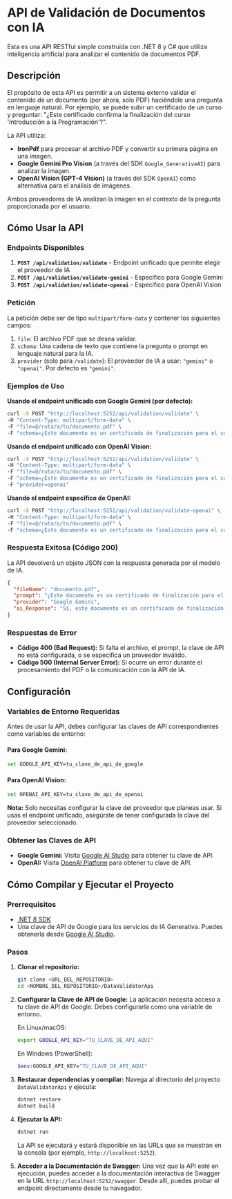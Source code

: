 # API de Validación de Documentos con IA

Esta es una API RESTful simple construida con .NET 8 y C# que utiliza inteligencia artificial para analizar el contenido de documentos PDF.

## Descripción

El propósito de esta API es permitir a un sistema externo validar el contenido de un documento (por ahora, solo PDF) haciéndole una pregunta en lenguaje natural. Por ejemplo, se puede subir un certificado de un curso y preguntar: "¿Este certificado confirma la finalización del curso 'Introducción a la Programación'?".

La API utiliza:
- **IronPdf** para procesar el archivo PDF y convertir su primera página en una imagen.
- **Google Gemini Pro Vision** (a través del SDK `Google_GenerativeAI`) para analizar la imagen.
- **OpenAI Vision (GPT-4 Vision)** (a través del SDK `OpenAI`) como alternativa para el análisis de imágenes.

Ambos proveedores de IA analizan la imagen en el contexto de la pregunta proporcionada por el usuario.

## Cómo Usar la API

### Endpoints Disponibles

1. **`POST /api/validation/validate`** - Endpoint unificado que permite elegir el proveedor de IA
2. **`POST /api/validation/validate-gemini`** - Específico para Google Gemini
3. **`POST /api/validation/validate-openai`** - Específico para OpenAI Vision

### Petición

La petición debe ser de tipo `multipart/form-data` y contener los siguientes campos:

1. `file`: El archivo PDF que se desea validar.
2. `schema`: Una cadena de texto que contiene la pregunta o prompt en lenguaje natural para la IA.
3. `provider` (solo para `/validate`): El proveedor de IA a usar: `"gemini"` o `"openai"`. Por defecto es `"gemini"`.

### Ejemplos de Uso

**Usando el endpoint unificado con Google Gemini (por defecto):**

```bash
curl -X POST "http://localhost:5252/api/validation/validate" \
-H "Content-Type: multipart/form-data" \
-F "file=@/ruta/a/tu/documento.pdf" \
-F "schema=¿Este documento es un certificado de finalización para el curso de .NET?"
```

**Usando el endpoint unificado con OpenAI Vision:**

```bash
curl -X POST "http://localhost:5252/api/validation/validate" \
-H "Content-Type: multipart/form-data" \
-F "file=@/ruta/a/tu/documento.pdf" \
-F "schema=¿Este documento es un certificado de finalización para el curso de .NET?" \
-F "provider=openai"
```

**Usando el endpoint específico de OpenAI:**

```bash
curl -X POST "http://localhost:5252/api/validation/validate-openai" \
-H "Content-Type: multipart/form-data" \
-F "file=@/ruta/a/tu/documento.pdf" \
-F "schema=¿Este documento es un certificado de finalización para el curso de .NET?"
```

### Respuesta Exitosa (Código 200)

La API devolverá un objeto JSON con la respuesta generada por el modelo de IA.

```json
{
  "fileName": "documento.pdf",
  "prompt": "¿Este documento es un certificado de finalización para el curso de .NET?",
  "provider": "Google Gemini",
  "ai_Response": "Sí, este documento es un certificado de finalización para el curso de .NET, otorgado a Jules."
}
```

### Respuestas de Error

- **Código 400 (Bad Request):** Si falta el archivo, el prompt, la clave de API no está configurada, o se especifica un proveedor inválido.
- **Código 500 (Internal Server Error):** Si ocurre un error durante el procesamiento del PDF o la comunicación con la API de IA.

## Configuración

### Variables de Entorno Requeridas

Antes de usar la API, debes configurar las claves de API correspondientes como variables de entorno:

#### Para Google Gemini:
```bash
set GOOGLE_API_KEY=tu_clave_de_api_de_google
```

#### Para OpenAI Vision:
```bash
set OPENAI_API_KEY=tu_clave_de_api_de_openai
```

**Nota:** Solo necesitas configurar la clave del proveedor que planeas usar. Si usas el endpoint unificado, asegúrate de tener configurada la clave del proveedor seleccionado.

### Obtener las Claves de API

- **Google Gemini:** Visita [Google AI Studio](https://makersuite.google.com/app/apikey) para obtener tu clave de API.
- **OpenAI:** Visita [OpenAI Platform](https://platform.openai.com/api-keys) para obtener tu clave de API.

## Cómo Compilar y Ejecutar el Proyecto

### Prerrequisitos

- [.NET 8 SDK](https://dotnet.microsoft.com/download/dotnet/8.0)
- Una clave de API de Google para los servicios de IA Generativa. Puedes obtenerla desde [Google AI Studio](https://aistudio.google.com/app/apikey).

### Pasos

1.  **Clonar el repositorio:**
    ```bash
    git clone <URL_DEL_REPOSITORIO>
    cd <NOMBRE_DEL_REPOSITORIO>/DataValidatorApi
    ```

2.  **Configurar la Clave de API de Google:**
    La aplicación necesita acceso a tu clave de API de Google. Debes configurarla como una variable de entorno.

    En Linux/macOS:
    ```bash
    export GOOGLE_API_KEY="TU_CLAVE_DE_API_AQUI"
    ```

    En Windows (PowerShell):
    ```bash
    $env:GOOGLE_API_KEY="TU_CLAVE_DE_API_AQUI"
    ```

3.  **Restaurar dependencias y compilar:**
    Navega al directorio del proyecto `DataValidatorApi` y ejecuta:
    ```bash
    dotnet restore
    dotnet build
    ```

4.  **Ejecutar la API:**
    ```bash
    dotnet run
    ```
    La API se ejecutará y estará disponible en las URLs que se muestran en la consola (por ejemplo, `http://localhost:5252`).

5.  **Acceder a la Documentación de Swagger:**
    Una vez que la API esté en ejecución, puedes acceder a la documentación interactiva de Swagger en la URL `http://localhost:5252/swagger`. Desde allí, puedes probar el endpoint directamente desde tu navegador.
